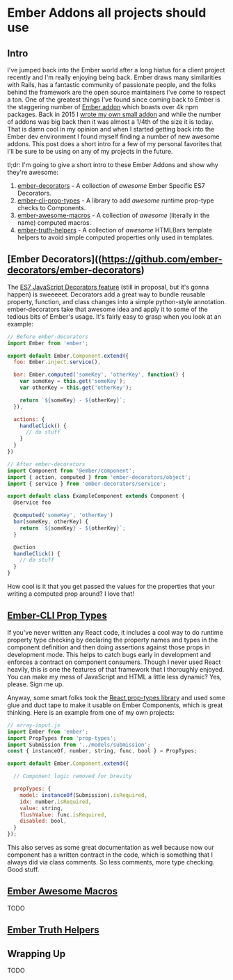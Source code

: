 # Ember Addons all projects should use

## Intro

I've jumped back into the Ember world after a long hiatus for a client project recently and I'm really enjoying being back. Ember draws many similarities with Rails, has a fantastic community of passionate people, and the folks behind the framework are the open source maintainers I've come to respect a ton. One of the greatest things I've found since coming back to Ember is the staggering number of [Ember addon](https://www.emberaddons.com/) which boasts over 4k npm packages. Back in 2015 I [wrote my own small addon](https://github.com/Gowiem/ember-sliding-tab-bar) and while the number of addons was big back then it was almost a 1/4th of the size it is today. That is damn cool in my opinion and when I started getting back into the Ember dev environment I found myself finding a number of new awesome addons. This post does a short intro for a few of my personal favorites that I'll be sure to be using on any of my projects in the future.

tl;dr: I'm going to give a short intro to these Ember Addons and show why they're awesome:

1. [ember-decorators](https://github.com/ember-decorators/ember-decorators) - A collection of *awesome* Ember Specific ES7 Decorators.
2. [ember-cli-prop-types](https://github.com/crystal-ball/ember-cli-prop-types) - A library to add *awesome* runtime prop-type checks to Components.
3. [ember-awesome-macros](https://github.com/kellyselden/ember-awesome-macros) - A collection of *awesome* (literally in the name) computed macros.
4. [ember-truth-helpers](https://github.com/jmurphyau/ember-truth-helpers) - A collection of *awesome* HTMLBars template helpers to avoid simple computed properties only used in templates.


## [Ember Decorators]((https://github.com/ember-decorators/ember-decorators)

The [ES7 JavaScript Decorators feature](https://github.com/wycats/javascript-decorators) (still in proposal, but it's gonna happen) is sweeeeet. Decorators add a great way to bundle reusable property, function, and class changes into a simple python-style annotation. ember-decorators take that awesome idea and apply it to some of the tedious bits of Ember's usage. It's fairly easy to grasp when you look at an example:

```javascript
// Before ember-decorators
import Ember from 'ember';

export default Ember.Component.extend({
  foo: Ember.inject.service(),

  bar: Ember.computed('someKey', 'otherKey', function() {
    var someKey = this.get('someKey');
    var otherKey = this.get('otherKey');

    return `${someKey} - ${otherKey}`;
  }),

  actions: {
    handleClick() {
      // do stuff
    }
  }
})

// After ember-decorators
import Component from '@ember/component';
import { action, computed } from 'ember-decorators/object';
import { service } from 'ember-decorators/service';

export default class ExampleComponent extends Component {
  @service foo

  @computed('someKey', 'otherKey')
  bar(someKey, otherKey) {
    return `${someKey} - ${otherKey}`;
  }

  @action
  handleClick() {
    // do stuff
  }
}
```

How cool is it that you get passed the values for the properties that your writing a computed prop around? I love that!

## [Ember-CLI Prop Types](https://github.com/crystal-ball/ember-cli-prop-types)

If you've never written any React code, it includes a cool way to do runtime property type checking by declaring the property names and types in the component definition and then doing assertions against those props in development mode. This helps to catch bugs early in development and enforces a contract on component consumers. Though I never used React heavily, this is one the features of that framework that I thoroughly enjoyed. You can make my mess of JavaScript and HTML a little less dynamic? Yes, please. Sign me up.

Anyway, some smart folks took the [React prop-types library](https://github.com/facebook/prop-types) and used some glue and duct tape to make it usable on Ember Components, which is great thinking. Here is an example from one of my own projects:

```javaScript
// array-input.js
import Ember from 'ember';
import PropTypes from 'prop-types';
import Submission from '../models/submission';
const { instanceOf, number, string, func, bool } = PropTypes;

export default Ember.Component.extend({

  // Component logic removed for brevity

  propTypes: {
    model: instanceOf(Submission).isRequired,
    idx: number.isRequired,
    value: string,
    flushValue: func.isRequired,
    disabled: bool,
  }
});
```

This also serves as some great documentation as well because now our component has a written contract in the code, which is something that I always did via class comments. So less comments, more type checking. Good stuff.

## [Ember Awesome Macros](https://github.com/kellyselden/ember-awesome-macros)

TODO

## [Ember Truth Helpers](https://github.com/jmurphyau/ember-truth-helpers)

## Wrapping Up

TODO
